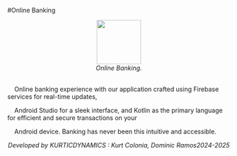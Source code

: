 #Online Banking

<div align="center">
  <img src="https://i.imgur.com/2fx3ImB.gif" style="display:inline-block;height:100px;">
</div>

<div align="center">
  <em>Online Banking.</em><br><br>
</div>


&nbsp;&nbsp;&nbsp;&nbsp;Online banking experience with our application crafted using Firebase services for real-time updates, 

&nbsp;&nbsp;&nbsp;&nbsp;Android Studio for a sleek interface, and Kotlin as the primary language for efficient and secure transactions on your

&nbsp;&nbsp;&nbsp;&nbsp;Android device. Banking has never been this intuitive and accessible.
<div align="center">
  <em>Developed by KURTICDYNAMICS : Kurt Colonia, Dominic Ramos2024-2025</em>
</div>
